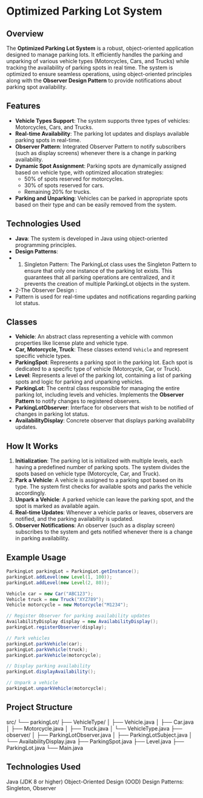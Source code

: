 # Optimized Parking Lot System

## Overview

The **Optimized Parking Lot System** is a robust, object-oriented application designed to manage parking lots. It efficiently handles the parking and unparking of various vehicle types (Motorcycles, Cars, and Trucks) while tracking the availability of parking spots in real time. The system is optimized to ensure seamless operations, using object-oriented principles along with the **Observer Design Pattern** to provide notifications about parking spot availability.

## Features

- **Vehicle Types Support**: The system supports three types of vehicles: Motorcycles, Cars, and Trucks.
- **Real-time Availability**: The parking lot updates and displays available parking spots in real-time.
- **Observer Pattern**: Integrated Observer Pattern to notify subscribers (such as display screens) whenever there is a change in parking availability.
- **Dynamic Spot Assignment**: Parking spots are dynamically assigned based on vehicle type, with optimized allocation strategies:
  - 50% of spots reserved for motorcycles.
  - 30% of spots reserved for cars.
  - Remaining 20% for trucks.
- **Parking and Unparking**: Vehicles can be parked in appropriate spots based on their type and can be easily removed from the system.

## Technologies Used

- **Java**: The system is developed in Java using object-oriented programming principles.
- **Design Patterns**:
- 1. Singleton Pattern:
The ParkingLot class uses the Singleton Pattern to ensure that only one instance of the parking lot exists. This guarantees that all parking operations are centralized, and it prevents the creation of multiple ParkingLot objects in the system.
- 2-The Observer Design :
- Pattern is used for real-time updates and notifications regarding parking lot status.

## Classes

- **Vehicle**: An abstract class representing a vehicle with common properties like license plate and vehicle type.
- **Car, Motorcycle, Truck**: These classes extend `Vehicle` and represent specific vehicle types.
- **ParkingSpot**: Represents a parking spot in the parking lot. Each spot is dedicated to a specific type of vehicle (Motorcycle, Car, or Truck).
- **Level**: Represents a level of the parking lot, containing a list of parking spots and logic for parking and unparking vehicles.
- **ParkingLot**: The central class responsible for managing the entire parking lot, including levels and vehicles. Implements the **Observer Pattern** to notify changes to registered observers.
- **ParkingLotObserver**: Interface for observers that wish to be notified of changes in parking lot status.
- **AvailabilityDisplay**: Concrete observer that displays parking availability updates.

## How It Works

1. **Initialization**: The parking lot is initialized with multiple levels, each having a predefined number of parking spots. The system divides the spots based on vehicle type (Motorcycle, Car, and Truck).
2. **Park a Vehicle**: A vehicle is assigned to a parking spot based on its type. The system first checks for available spots and parks the vehicle accordingly.
3. **Unpark a Vehicle**: A parked vehicle can leave the parking spot, and the spot is marked as available again.
4. **Real-time Updates**: Whenever a vehicle parks or leaves, observers are notified, and the parking availability is updated.
5. **Observer Notifications**: An observer (such as a display screen) subscribes to the system and gets notified whenever there is a change in parking availability.

## Example Usage

```java
ParkingLot parkingLot = ParkingLot.getInstance();
parkingLot.addLevel(new Level(1, 100));
parkingLot.addLevel(new Level(2, 80));

Vehicle car = new Car("ABC123");
Vehicle truck = new Truck("XYZ789");
Vehicle motorcycle = new Motorcycle("M1234");

// Register Observer for parking availability updates
AvailabilityDisplay display = new AvailabilityDisplay();
parkingLot.registerObserver(display);

// Park vehicles
parkingLot.parkVehicle(car);
parkingLot.parkVehicle(truck);
parkingLot.parkVehicle(motorcycle);

// Display parking availability
parkingLot.displayAvailability();

// Unpark a vehicle
parkingLot.unparkVehicle(motorcycle);
```
## Project Structure
src/
 └── parkingLot/
      ├── VehicleType/
      │    ├── Vehicle.java
      │    ├── Car.java
      │    ├── Motorcycle.java
      │    ├── Truck.java
      │    └── VehicleType.java
      ├── observer/
      │    ├── ParkingLotObserver.java
      │    ├── ParkingLotSubject.java
      │    └── AvailabilityDisplay.java
      ├── ParkingSpot.java
      ├── Level.java
      ├── ParkingLot.java
      └── Main.java

## Technologies Used
Java (JDK 8 or higher)
Object-Oriented Design (OOD)
Design Patterns: Singleton, Observer
